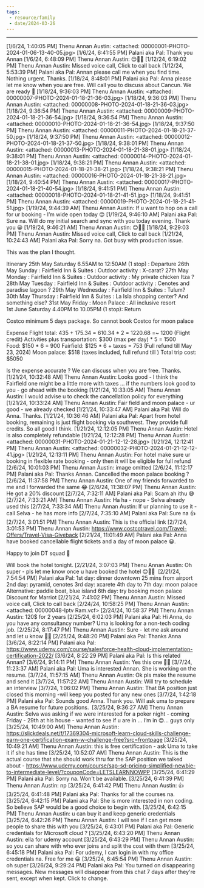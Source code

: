 ```yaml
---
tags: 
 - resource/family
 - date/2024-03-26
---
```


----


‎[1/6/24, 1:40:05 PM] Thenu Annan Austin: ‎<attached: 00000001-PHOTO-2024-01-06-13-40-05.jpg>
[1/6/24, 6:41:55 PM] Palani aka Pal: Thank you Annan
[1/6/24, 6:48:09 PM] Thenu Annan Austin: 😊👍🏼
[1/12/24, 6:19:02 PM] Thenu Annan Austin: ‎Missed voice call, ‎Click to call back
[1/12/24, 5:53:39 PM] Palani aka Pal: Annan please call me when you find time. Nothing urgent. Thanks.
[1/18/24, 8:48:01 PM] Palani aka Pal: Anna please let me know when you are free. Will call you to discuss about Cancun. We are ready 🙌
‎[1/18/24, 9:36:03 PM] Thenu Annan Austin: ‎<attached: 00000007-PHOTO-2024-01-18-21-36-03.jpg>
‎[1/18/24, 9:36:03 PM] Thenu Annan Austin: ‎<attached: 00000008-PHOTO-2024-01-18-21-36-03.jpg>
‎[1/18/24, 9:36:54 PM] Thenu Annan Austin: ‎<attached: 00000009-PHOTO-2024-01-18-21-36-54.jpg>
‎[1/18/24, 9:36:54 PM] Thenu Annan Austin: ‎<attached: 00000010-PHOTO-2024-01-18-21-36-54.jpg>
‎[1/18/24, 9:37:50 PM] Thenu Annan Austin: ‎<attached: 00000011-PHOTO-2024-01-18-21-37-50.jpg>
‎[1/18/24, 9:37:50 PM] Thenu Annan Austin: ‎<attached: 00000012-PHOTO-2024-01-18-21-37-50.jpg>
‎[1/18/24, 9:38:01 PM] Thenu Annan Austin: ‎<attached: 00000013-PHOTO-2024-01-18-21-38-01.jpg>
‎[1/18/24, 9:38:01 PM] Thenu Annan Austin: ‎<attached: 00000014-PHOTO-2024-01-18-21-38-01.jpg>
‎[1/18/24, 9:38:21 PM] Thenu Annan Austin: ‎<attached: 00000015-PHOTO-2024-01-18-21-38-21.jpg>
‎[1/18/24, 9:38:21 PM] Thenu Annan Austin: ‎<attached: 00000016-PHOTO-2024-01-18-21-38-21.jpg>
‎[1/18/24, 9:40:54 PM] Thenu Annan Austin: ‎<attached: 00000017-PHOTO-2024-01-18-21-40-54.jpg>
‎[1/18/24, 9:41:51 PM] Thenu Annan Austin: ‎<attached: 00000018-PHOTO-2024-01-18-21-41-51.jpg>
‎[1/18/24, 9:41:51 PM] Thenu Annan Austin: ‎<attached: 00000019-PHOTO-2024-01-18-21-41-51.jpg>
[1/19/24, 9:44:39 AM] Thenu Annan Austin: If u want to hop on a call for ur booking - I’m wide open today 😊
[1/19/24, 9:46:10 AM] Palani aka Pal: Sure na. Will do my initial search and sync with you today evening. Thank you 😀
[1/19/24, 9:46:21 AM] Thenu Annan Austin: 😊👍🏼
[1/18/24, 9:29:03 PM] Thenu Annan Austin: ‎Missed voice call, ‎Click to call back
[1/21/24, 10:24:43 AM] Palani aka Pal: Sorry na. Got busy with production issue. 

This was the plan I thought.

Itinerary 
25th May Saturday 6.55AM to 12:50AM (1 stop) : Departure 
26th May Sunday : Fairfield Inn & Suites : Outdoor activity : X-carat?
27th May Monday : Fairfield Inn & Suites : Outdoor activity  : My private chicken Itza ? 
28th May Tuesday : Fairfield Inn & Suites : Outdoor activity : Cenotes and paradise lagoon ? 
29th May Wednesday : Fairfield Inn & Suites : Tulum?
30th May Thursday  : Fairfield Inn & Suites : La Isla shopping center? And something else?
31st May Friday  : Moon Palace : All inclusive resort  
1st June Saturday 4.40PM to 10.05PM (1 stop): Return

Costco minimum 5 days package. So cannot book Costco for moon palace

Expense
Flight total: 435 + 175.34 = 610.34 * 2 = 1220.68 =~ 1200 (Flight credit)
Activities plus transportation: $300 (max per day) * 5 = 1500  
Food: $150 * 6 = 900 
Fairfield: $125 * 6 + taxes = 753 (Full refund till May 23, 2024)
Moon palace: $518 (taxes included, full refund till )
Total trip cost: $5050

Is the expense accurate ? We can discuss when you are free. Thanks.
[1/21/24, 10:32:48 AM] Thenu Annan Austin: Looks good - I think the Fairfield one might be a little more with taxes … if the numbers look good to you - go ahead with the booking
[1/21/24, 10:33:05 AM] Thenu Annan Austin: I would advise u to check the cancellation policy for everything
[1/21/24, 10:33:24 AM] Thenu Annan Austin: Fair field and moon palace - ur good - we already checked
[1/21/24, 10:33:47 AM] Palani aka Pal: Will do Anna. Thanks.
[1/21/24, 10:36:46 AM] Palani aka Pal: Apart from hotel booking, remaining is just flight booking via southwest. They provide full credits. So all good I think.
[1/21/24, 12:12:05 PM] Thenu Annan Austin: Hotel is also completely refundable
‎[1/21/24, 12:12:28 PM] Thenu Annan Austin: ‎<attached: 00000031-PHOTO-2024-01-21-12-12-28.jpg>
‎[1/21/24, 12:12:41 PM] Thenu Annan Austin: ‎<attached: 00000032-PHOTO-2024-01-21-12-12-41.jpg>
[1/21/24, 12:13:11 PM] Thenu Annan Austin: For hotel make sure ur booking in flexible rate booking - only then it will be eligible for full refund
‎[2/6/24, 10:01:03 PM] Thenu Annan Austin: ‎image omitted
[2/6/24, 11:12:17 PM] Palani aka Pal: Thanks Annan. Cancelled the moon palace booking ?
[2/6/24, 11:37:58 PM] Thenu Annan Austin: One of my friends forwarded to me and I forwarded the same 😂
[2/6/24, 11:38:07 PM] Thenu Annan Austin: He got a 20% discount
[2/7/24, 7:32:11 AM] Palani aka Pal: Scam ah ithu 😅
[2/7/24, 7:33:21 AM] Thenu Annan Austin: Ha ha - nope - Selva already used this
[2/7/24, 7:33:34 AM] Thenu Annan Austin: If ur planning to use it - call Selva - he has more info
[2/7/24, 7:35:10 AM] Palani aka Pal: Sure na 👍
[2/7/24, 3:01:51 PM] Thenu Annan Austin: This is the official link
[2/7/24, 3:01:53 PM] Thenu Annan Austin: https://www.costcotravel.com/Travel-Offers/Travel-Visa-Giveback
[2/21/24, 11:01:49 AM] Palani aka Pal: Anna have booked cancellable flight tickets and a day of moon palace 😀.

Happy to join DT squad 🎉

Will book the hotel tonight.
[2/21/24, 3:07:03 PM] Thenu Annan Austin: Oh super - pls let me know once u have booked the hotel 😊👍🏼 ‎<This message was edited>
[2/21/24, 7:54:54 PM] Palani aka Pal: 1st day: dinner downtown 25 mins from airport
2nd day: pyramid, cenotes
3rd day: xcarete 
4th day to 7th day: moon palace
Alternative: paddle boat, blue island 
6th day: try booking moon palace
Discount for Marriot
[2/21/24, 7:41:02 PM] Thenu Annan Austin: ‎Missed voice call, ‎Click to call back
‎[2/24/24, 10:58:25 PM] Thenu Annan Austin: ‎<attached: 00000048-Iptv Ram.vcf>
[2/24/24, 10:58:37 PM] Thenu Annan Austin: 120$ for 2 years
[2/25/24, 6:02:03 PM] Palani aka Pal: Hi Anna, do you have any consultancy number? Uma is looking for a non-tech coding job.
[2/25/24, 8:17:47 PM] Thenu Annan Austin: Sure - let me ask around and let u know 👍🏼
[2/25/24, 9:48:20 PM] Palani aka Pal: Thanks Anna
[3/6/24, 8:22:14 PM] Palani aka Pal: https://www.udemy.com/course/salesforce-health-cloud-implementation-certification-2022/
[3/6/24, 8:22:29 PM] Palani aka Pal: Is this related Annan?
[3/6/24, 9:14:11 PM] Thenu Annan Austin: Yes this one 👍🏼
[3/7/24, 11:23:37 AM] Palani aka Pal: Uma is interested Annan. She is working on the resume.
[3/7/24, 11:57:15 AM] Thenu Annan Austin: Ok pls make the resume and send it
[3/7/24, 11:57:22 AM] Thenu Annan Austin: Will try to schedule an interview
[3/7/24, 1:06:02 PM] Thenu Annan Austin: That BA position just closed this morning  -will keep you posted for any new ones
[3/7/24, 1:42:18 PM] Palani aka Pal: Sounds good Anna. Thank you. Will ask uma to prepare a BA resume for future positions. ‎<This message was edited>
[3/25/24, 9:36:27 AM] Thenu Annan Austin: Selva was asking if we were interested for a poker night - coming Friday - 29th at his house - wanted to see if u are in … I’m in 😊… guys only
[3/25/24, 10:49:00 AM] Thenu Annan Austin: https://slickdeals.net/f/17369304-microsoft-learn-cloud-skills-challenge-earn-one-certification-exam-w-challenge-free?src=frontpage
[3/25/24, 10:49:21 AM] Thenu Annan Austin: this is free certification - ask Uma to take it if she has time
[3/25/24, 10:52:07 AM] Thenu Annan Austin: This is the actual course that she should work thru for the SAP position we talked about - https://www.udemy.com/course/sap-sd-pricing-simplified-newbie-to-intermediate-level/?couponCode=LETSLEARNNOWPP 
[3/25/24, 6:41:29 PM] Palani aka Pal: Sorry na. Won't be available.
[3/25/24, 6:41:39 PM] Thenu Annan Austin: np
[3/25/24, 6:41:42 PM] Thenu Annan Austin: 👍
[3/25/24, 6:41:48 PM] Palani aka Pal: Thanks for all the courses na.
[3/25/24, 6:42:15 PM] Palani aka Pal: She is more interested in non coding. So believe SAP would be a good choice to begin with.
[3/25/24, 6:42:15 PM] Thenu Annan Austin: u can buy it and keep generic credentials
[3/25/24, 6:42:26 PM] Thenu Annan Austin: I will see if I can get more people to share this with you
[3/25/24, 6:43:01 PM] Palani aka Pal: Generic credentials for Microsoft cloud ?
[3/25/24, 6:43:20 PM] Thenu Annan Austin: ella for udemy account
[3/25/24, 6:43:29 PM] Thenu Annan Austin: so you can share with who ever joins and split the cost with them
[3/25/24, 6:45:18 PM] Palani aka Pal: For udemy, I can login in with my office credentials na. Free for me 😀
[3/25/24, 6:45:54 PM] Thenu Annan Austin: oh super
[3/26/24, 9:29:24 PM] Palani aka Pal: ‎‎‎You turned on disappearing messages. ‎New messages will disappear from this chat ‎7 days after they're sent, except when kept. ‎Click to change.
